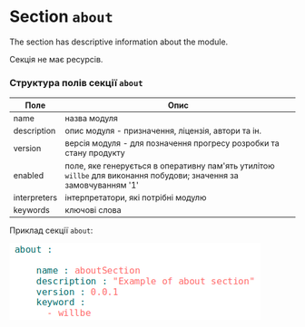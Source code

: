 # Section <code>about</code>

The section has descriptive information about the module.

Секція не має ресурсів.    

### Структура полів секції `about`

| Поле           | Опис                                    |
|----------------|-----------------------------------------|
| name           | назва модуля                            |
| description    | опис модуля - призначення, ліцензія, автори та ін.    |
| version        | версія модуля - для позначення прогресу розробки та стану продукту             |
| enabled        | поле, яке генерується в оперативну пам'ять утилітою `willbe` для виконання побудови; значення за замовчуванням '1' |
| interpreters   | інтерпретатори, які потрібні модулю     |
| keywords       | ключові слова                           |  

Приклад секції `about`:  

![section.about.png](./Images/section.about.png)
